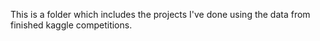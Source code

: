 This is a folder which includes the projects I've done using the data from finished kaggle competitions.

